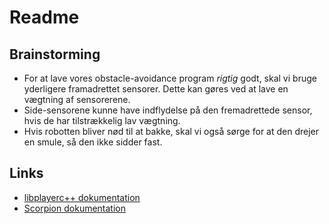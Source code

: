 Readme
======

Brainstorming
-------------
* For at lave vores obstacle-avoidance program *rigtig* godt, skal vi bruge yderligere framadrettet sensorer. Dette kan gøres ved at lave en vægtning af sensorerene.
* Side-sensorene kunne have indflydelse på den fremadrettede sensor, hvis de har tilstrækkelig lav vægtning.
* Hvis robotten bliver nød til at bakke, skal vi også sørge for at den drejer en smule, så den ikke sidder fast.

Links
-----
* [libplayerc++ dokumentation](http://playerstage.sourceforge.net/doc/Player-cvs/player/group__player__clientlib__cplusplus.html)
* [Scorpion dokumentation](http://image.diku.dk/mediawiki/images/e/e7/Usermanualdoc_HandedIn.pdf)

